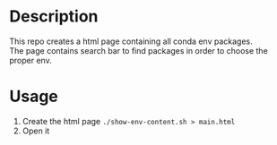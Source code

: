 # Description
This repo creates a html page containing all conda env packages.  
The page contains search bar to find packages in order to choose the proper env.

# Usage
1. Create the html page `./show-env-content.sh > main.html`
2. Open it



